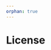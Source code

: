 ```yaml
---
orphan: true
---
```


# License

```{include} ../LICENSE

```
                                                                